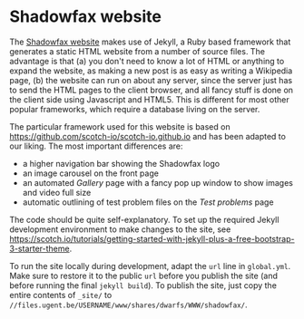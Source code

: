 # Shadowfax website

The [Shadowfax website](http://www.dwarfs.ugent.be/shadowfax) makes use of
Jekyll, a Ruby based framework that generates a static HTML website from a
number of source files. The advantage is that (a) you don't need to know a lot
of HTML or anything to expand the website, as making a new post is as easy as
writing a Wikipedia page, (b) the website can run on about any server, since the
server just has to send the HTML pages to the client browser, and all fancy
stuff is done on the client side using Javascript and HTML5. This is different
for most other popular frameworks, which require a database living on the
server.

The particular framework used for this website is based on
<https://github.com/scotch-io/scotch-io.github.io> and has been adapted to our
liking. The most important differences are:

- a higher navigation bar showing the Shadowfax logo
- an image carousel on the front page
- an automated *Gallery* page with a fancy pop up window to show images and
video full size
- automatic outlining of test problem files on the *Test problems* page

The code should be quite self-explanatory. To set up the required Jekyll
development environment to make changes to the site, see
<https://scotch.io/tutorials/getting-started-with-jekyll-plus-a-free-bootstrap-3-starter-theme>.

To run the site locally during development, adapt the `url` line in
`global.yml`. Make sure to restore it to the public `url` before you publish the
site (and before running the final `jekyll build`). To publish the site, just
copy the entire contents of `_site/` to
`//files.ugent.be/USERNAME/www/shares/dwarfs/WWW/shadowfax/`.
